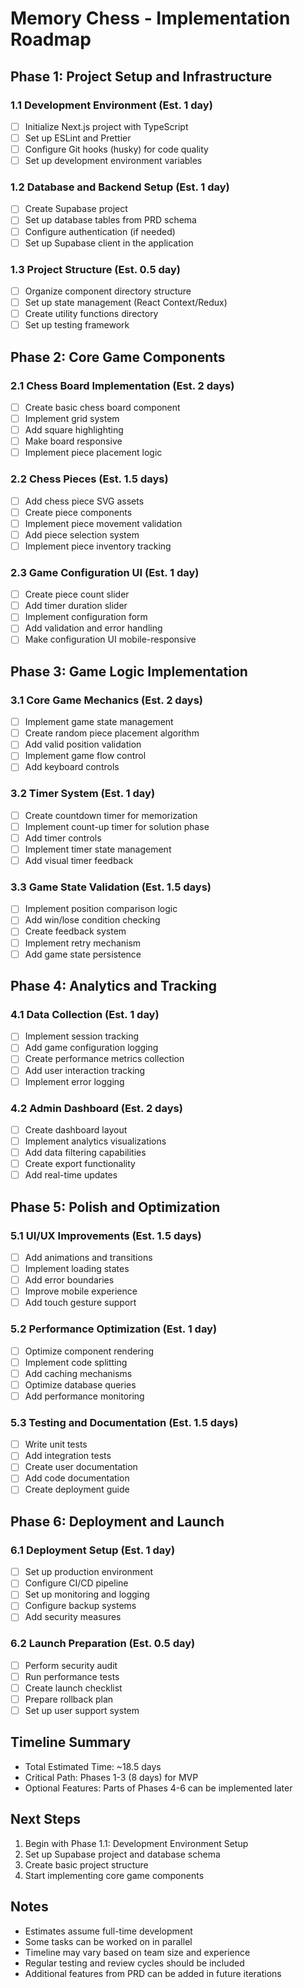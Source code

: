 # Memory Chess - Implementation Roadmap

## Phase 1: Project Setup and Infrastructure
### 1.1 Development Environment (Est. 1 day)
- [ ] Initialize Next.js project with TypeScript
- [ ] Set up ESLint and Prettier
- [ ] Configure Git hooks (husky) for code quality
- [ ] Set up development environment variables

### 1.2 Database and Backend Setup (Est. 1 day)
- [ ] Create Supabase project
- [ ] Set up database tables from PRD schema
- [ ] Configure authentication (if needed)
- [ ] Set up Supabase client in the application

### 1.3 Project Structure (Est. 0.5 day)
- [ ] Organize component directory structure
- [ ] Set up state management (React Context/Redux)
- [ ] Create utility functions directory
- [ ] Set up testing framework

## Phase 2: Core Game Components
### 2.1 Chess Board Implementation (Est. 2 days)
- [ ] Create basic chess board component
- [ ] Implement grid system
- [ ] Add square highlighting
- [ ] Make board responsive
- [ ] Implement piece placement logic

### 2.2 Chess Pieces (Est. 1.5 days)
- [ ] Add chess piece SVG assets
- [ ] Create piece components
- [ ] Implement piece movement validation
- [ ] Add piece selection system
- [ ] Implement piece inventory tracking

### 2.3 Game Configuration UI (Est. 1 day)
- [ ] Create piece count slider
- [ ] Add timer duration slider
- [ ] Implement configuration form
- [ ] Add validation and error handling
- [ ] Make configuration UI mobile-responsive

## Phase 3: Game Logic Implementation
### 3.1 Core Game Mechanics (Est. 2 days)
- [ ] Implement game state management
- [ ] Create random piece placement algorithm
- [ ] Add valid position validation
- [ ] Implement game flow control
- [ ] Add keyboard controls

### 3.2 Timer System (Est. 1 day)
- [ ] Create countdown timer for memorization
- [ ] Implement count-up timer for solution phase
- [ ] Add timer controls
- [ ] Implement timer state management
- [ ] Add visual timer feedback

### 3.3 Game State Validation (Est. 1.5 days)
- [ ] Implement position comparison logic
- [ ] Add win/lose condition checking
- [ ] Create feedback system
- [ ] Implement retry mechanism
- [ ] Add game state persistence

## Phase 4: Analytics and Tracking
### 4.1 Data Collection (Est. 1 day)
- [ ] Implement session tracking
- [ ] Add game configuration logging
- [ ] Create performance metrics collection
- [ ] Add user interaction tracking
- [ ] Implement error logging

### 4.2 Admin Dashboard (Est. 2 days)
- [ ] Create dashboard layout
- [ ] Implement analytics visualizations
- [ ] Add data filtering capabilities
- [ ] Create export functionality
- [ ] Add real-time updates

## Phase 5: Polish and Optimization
### 5.1 UI/UX Improvements (Est. 1.5 days)
- [ ] Add animations and transitions
- [ ] Implement loading states
- [ ] Add error boundaries
- [ ] Improve mobile experience
- [ ] Add touch gesture support

### 5.2 Performance Optimization (Est. 1 day)
- [ ] Optimize component rendering
- [ ] Implement code splitting
- [ ] Add caching mechanisms
- [ ] Optimize database queries
- [ ] Add performance monitoring

### 5.3 Testing and Documentation (Est. 1.5 days)
- [ ] Write unit tests
- [ ] Add integration tests
- [ ] Create user documentation
- [ ] Add code documentation
- [ ] Create deployment guide

## Phase 6: Deployment and Launch
### 6.1 Deployment Setup (Est. 1 day)
- [ ] Set up production environment
- [ ] Configure CI/CD pipeline
- [ ] Set up monitoring and logging
- [ ] Configure backup systems
- [ ] Add security measures

### 6.2 Launch Preparation (Est. 0.5 day)
- [ ] Perform security audit
- [ ] Run performance tests
- [ ] Create launch checklist
- [ ] Prepare rollback plan
- [ ] Set up user support system

## Timeline Summary
- Total Estimated Time: ~18.5 days
- Critical Path: Phases 1-3 (8 days) for MVP
- Optional Features: Parts of Phases 4-6 can be implemented later

## Next Steps
1. Begin with Phase 1.1: Development Environment Setup
2. Set up Supabase project and database schema
3. Create basic project structure
4. Start implementing core game components

## Notes
- Estimates assume full-time development
- Some tasks can be worked on in parallel
- Timeline may vary based on team size and experience
- Regular testing and review cycles should be included
- Additional features from PRD can be added in future iterations 
